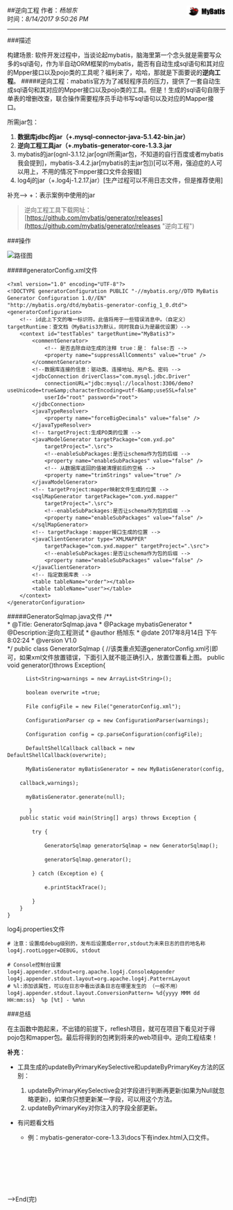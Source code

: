 ##逆向工程 <img src="./pic/mybatisLogo.png" width="90" style="float:right">
作者：*杨旭东*<br/>
时间：*8/14/2017 9:50:26 PM*

---
###描述

构建场景: 软件开发过程中，当谈论起mybatis，脑海里第一个念头就是需要写众多的sql语句，作为半自动ORM框架的mybatis，能否有自动生成sql语句和其对应的Mpper接口以及pojo类的工具呢？福利来了，哈哈，那就是下面要说的**逆向工程**。
#####逆向工程：mabatis官方为了减轻程序员的压力，提供了一套自动生成sql语句和其对应的Mpper接口以及pojo类的工具。但是！生成的sql语句自限于单表的增删改查，联合操作需要程序员手动书写sql语句以及对应的Mapper接口。

所需jar包：

1. **数据库jdbc的jar（+.mysql-connector-java-5.1.42-bin.jar）**
2. **逆向工程工具jar（+.mybatis-generator-core-1.3.3.jar**
3. mybatis的jar(ognl-3.1.12.jar[ognl所需jar包，不知道的自行百度或者mybatis我会提到]，mybatis-3.4.2.jar[mybatis的主jar包])[可以不用，强迫症的人可以用上，不用的情况下mpper接口文件会报错]
4. log4j的jar（+.log4j-1.2.17.jar）[生产过程可以不用日志文件，但是推荐使用]

补充——>	+：表示案例中使用的jar

>逆向工程工具下载网址：[https://github.com/mybatis/generator/releases](https://github.com/mybatis/generator/releases "逆向工程")

###操作

![路径图](http://i.imgur.com/VGExUuj.png)

#####generatorConfig.xml文件

    <?xml version="1.0" encoding="UTF-8"?>
    <!DOCTYPE generatorConfiguration PUBLIC "-//mybatis.org//DTD MyBatis Generator Configuration 1.0//EN"
    "http://mybatis.org/dtd/mybatis-generator-config_1_0.dtd">
    <generatorConfiguration>
    	<!-- id此上下文的唯一标识符。此值将用于一些错误消息中。（自定义）targetRuntime：查文档（MyBatis3为默认，同时我自认为是最优设置）-->
    	<context id="testTables" targetRuntime="MyBatis3">
    		<commentGenerator>
    			<!-- 是否去除自动生成的注释 true：是： false:否 -->
    			<property name="suppressAllComments" value="true" />
    		</commentGenerator>
    		<!--数据库连接的信息：驱动类、连接地址、用户名、密码 -->
    		<jdbcConnection driverClass="com.mysql.jdbc.Driver"
    			connectionURL="jdbc:mysql://localhost:3306/demo?useUnicode=true&amp;characterEncoding=utf-8&amp;useSSL=false"
    			userId="root" password="root">
    		</jdbcConnection>
    		<javaTypeResolver>
    			<property name="forceBigDecimals" value="false" />
    		</javaTypeResolver>
    		<!-- targetProject:生成PO类的位置 -->
    		<javaModelGenerator targetPackage="com.yxd.po"
    			targetProject=".\src">
    			<!--enableSubPackages:是否让schema作为包的后缀 -->
    			<property name="enableSubPackages" value="false" />
    			<!-- 从数据库返回的值被清理前后的空格 -->
    			<property name="trimStrings" value="true" />
    		</javaModelGenerator>
    		<!-- targetProject:mapper映射文件生成的位置 -->
    		<sqlMapGenerator targetPackage="com.yxd.mapper"
    			targetProject=".\src">
    			<!--enableSubPackages:是否让schema作为包的后缀 -->
    			<property name="enableSubPackages" value="false" />
    		</sqlMapGenerator>
    		<!-- targetPackage：mapper接口生成的位置 -->
    		<javaClientGenerator type="XMLMAPPER"
    			targetPackage="com.yxd.mapper" targetProject=".\src">
    			<!--enableSubPackages:是否让schema作为包的后缀 -->
    			<property name="enableSubPackages" value="false" />
    		</javaClientGenerator>
    		<!-- 指定数据库表 -->
    		<table tableName="order"></table>
    		<table tableName="user"></table>
    	</context>
    </generatorConfiguration>


#####GeneratorSqlmap.java文件
        /**   
     * @Title: GeneratorSqlmap.java 
     * @Package  mybatisGenerator
     * @Description:逆向工程测试
     * @author 杨旭东
     * @date 2017年8月14日 下午8:02:24 
     * @version V1.0   
     */
    public class GeneratorSqlmap {
		//该类重点知道generatorConfig.xml引即可，如果xml文件放置错误，下面引入就不能正确引入，放置位置看上图。
    	public void generator()throws Exception{
    
    	  List<String>warnings = new ArrayList<String>();
    
    	  boolean overwrite =true;
    
    	  File configFile = new File("generatorConfig.xml");
    
    	  ConfigurationParser cp = new ConfigurationParser(warnings);
    
    	  Configuration config = cp.parseConfiguration(configFile);
    
    	  DefaultShellCallback callback = new DefaultShellCallback(overwrite);
    
    	  MyBatisGenerator myBatisGenerator = new MyBatisGenerator(config,
    
    	callback,warnings);
    
    	  myBatisGenerator.generate(null);
    
    	   }
    	public static void main(String[] args) throws Exception {
    
    		try {
    
    			GeneratorSqlmap generatorSqlmap = new GeneratorSqlmap();
    
    			generatorSqlmap.generator();
    
    		} catch (Exception e) {
    
    			e.printStackTrace();
    
    		}
    	}
    }

log4j.properties文件

    # 注意：设置成debug级别的，发布后设置成error,stdout为未来日志的目的地名称
    log4j.rootLogger=DEBUG, stdout
    
    # Console控制台设置
    log4j.appender.stdout=org.apache.log4j.ConsoleAppender
    log4j.appender.stdout.layout=org.apache.log4j.PatternLayout
    # %l:添加该属性，可以在日志中看出该条日志在哪里发生的 （一般不用）
    log4j.appender.stdout.layout.ConversionPattern=	%d{yyyy MMM dd HH:mm:ss}  %p [%t] - %m%n
    
###总结

在主函数中跑起来，不出错的前提下，reflesh项目，就可在项目下看见对于得pojo包和mapper包。最后将得到的包拷到将来的web项目中。逆向工程结束！

**补充**：

- 工具生成的updateByPrimaryKeySelective和updateByPrimaryKey方法的区别：
	1. updateByPrimaryKeySelective会对字段进行判断再更新(如果为Null就忽略更新)，如果你只想更新某一字段，可以用这个方法。
	2. updateByPrimaryKey对你注入的字段全部更新。

- 有问题看文档
	- 例：mybatis-generator-core-1.3.3\docs下有index.html入口文件。

<br/><br/><br/>
---
——>End(完)

